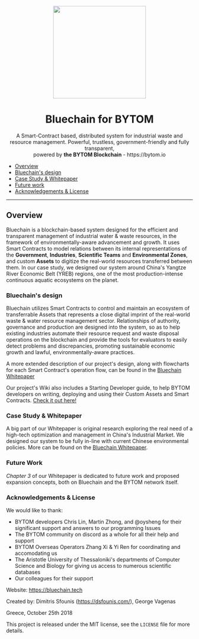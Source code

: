 <p align="center">
  <img 
    src="https://i.imgur.com/kCaQJMy.png" 
    width="250px"
  >
</p>

<h1 align="center">Bluechain for BYTOM</h1>

<p align="center">
A Smart-Contract based, distributed system for industrial waste and resource management. Powerful, trustless, government-friendly and fully transparent,<br>
powered by <b>the BYTOM Blockchain</b> - https://bytom.io
</p>

- [Overview](#overview)
- [Bluechain's design](#bluechains-design)
- [Case Study & Whitepaper](#case-study--whitepaper)
- [Future work](#future-work)
- [Acknowledgements & License](#acknowledgements--license)

---

## Overview
Bluechain is a blockchain-based system designed for the efficient and transparent management of industrial water & waste resources, in the framework of environmentally-aware advancement and growth. It uses Smart Contracts to model relations between its internal representations of the **Government**, **Industries**, **Scientific Teams** and **Environmental Zones**, and custom **Assets** to digitize the real-world resources transferred between them.
In our case study, we designed our system around China's Yangtze River Economic Belt (YREB) regions, one of the most production-intense continuous aquatic ecosystems on the planet.

### Bluechain's design
Bluechain utilizes Smart Contracts to control and maintain an ecosystem of transferrable Assets that represents a close digital imprint of the real-world waste & water resource management sector. Relationships of authority, governance and production are designed into the system, so as to help existing industries automate their resource request and waste disposal operations on the blockchain and provide the tools for evaluators to easily detect problems and discrepancies, promoting sustainable economic growth and lawful, environmentally-aware practices.

A more extended description of our project's design, along with flowcharts for each Smart Contract's operation flow, can be found in the [Bluechain Whitepaper](https://bluechain.tech/images/Bluechain_Whitepaper_v3.pdf) 

Our project's Wiki also includes a Starting Developer guide, to help BYTOM developers on writing, deploying and using their Custom Assets and Smart Contracts. [Check it out here!](https://github.com/Agouri/Bluechain/wiki)
  
### Case Study & Whitepaper
A big part of our Whitepaper is original research exploring the real need of a high-tech optimization and management in China's Industrial Market. We designed our system to be fully in-line with current Chinese environmental policies.
More can be found on the [Bluechain Whitepaper](https://bluechain.tech/images/Bluechain_Whitepaper_v3.pdf). 

### Future Work
*Chapter 3* of our Whitepaper is dedicated to future work and proposed expansion concepts, both on Bluechain and the BYTOM network itself.

### Acknowledgements & License
We would like to thank:
- BYTOM developers Chris Lin, Martin Zhong, and @oysheng for their significant support and answers to our programming Issues
- The BYTOM community on discord as a whole for all their help and support
- BYTOM Overseas Operators Zhang Xi & Yi Ren for coordinating and accomodating us
- The Aristotle University of Thessaloniki's departments of Computer Science and Biology for giving us access to numerous scientific databases
- Our colleagues for their support

Website: https://bluechain.tech

Created by: Dimitris Sfounis (<https://dsfounis.com/>),
George Vagenas

Greece, October 25th 2018

This project is released under the MIT license, see the `LICENSE` file for more details.
